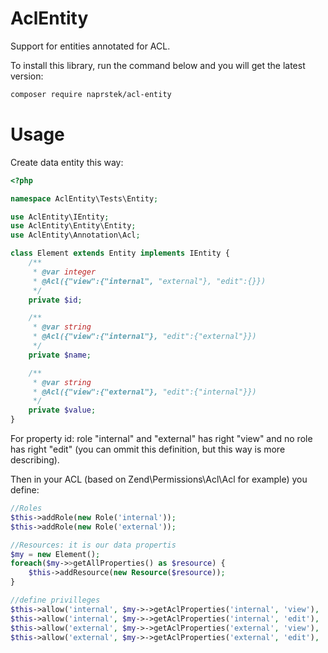 # AclEntity
Support for entities annotated for ACL.

To install this library, run the command below and you will get the latest
version:

```sh
composer require naprstek/acl-entity
```

# Usage

Create data entity this way:
```php
<?php

namespace AclEntity\Tests\Entity;

use AclEntity\IEntity;
use AclEntity\Entity\Entity;
use AclEntity\Annotation\Acl;

class Element extends Entity implements IEntity {
    /**
     * @var integer
     * @Acl({"view":{"internal", "external"}, "edit":{}})
     */
    private $id;

    /**
     * @var string
     * @Acl({"view":{"internal"}, "edit":{"external"}})
     */
    private $name;

    /**
     * @var string
     * @Acl({"view":{"external"}, "edit":{"internal"}})
     */
    private $value;
}
```

For property id: role "internal" and "external" has right "view" and no role has right "edit" (you can ommit this definition, but this way is more describing).

Then in your ACL (based on Zend\Permissions\Acl\Acl for example) you define:

```php
//Roles
$this->addRole(new Role('internal'));
$this->addRole(new Role('external'));

//Resources: it is our data propertis
$my = new Element();
foreach($my->>getAllProperties() as $resource) {
    $this->addResource(new Resource($resource));
}

//define privilleges
$this->allow('internal', $my->->getAclProperties('internal', 'view'), 'view');
$this->allow('internal', $my->->getAclProperties('internal', 'edit'), 'edit');
$this->allow('external', $my->->getAclProperties('external', 'view'), 'view');
$this->allow('external', $my->->getAclProperties('external', 'edit'), 'edit');
```
